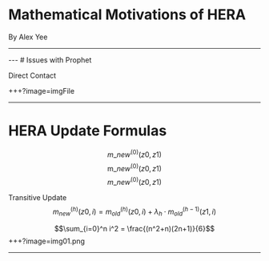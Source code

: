 # Mathematical Motivations of HERA

By Alex Yee

---
<canvas data-chart="radar">
<!-- 
{
 "data": {
  "labels": ["Delay", "Replicas", "Delivery Ratio"],
  "datasets": [
   {
    "data":[65,59,80,81,56,55,40],
    "label":"Prophet","backgroundColor":"rgba(20,220,220,.8)"
   },
   {
    "data":[1,19,98,45,77,12,55],
    "label":"Epidemic","backgroundColor":"rgba(30,219,20,.8)"
   },
   {
    "data":[28,48,40,19,86,27,90],
    "label":"Direct Delivery","backgroundColor":"rgba(220,120,120,.8)"
   }
  ]
 }, 
 "options": { "responsive": "true" }
}
-->
</canvas>
---
# Issues with Prophet

Direct Contact

+++?image=imgFile
<!-- .slide: data-background-transition="none" -->

---
# HERA Update Formulas

$$m\_{new}^{(0)}(z0,z1)$$
$$\text{m}\_{new}^{(0)}(z0,z1)$$
$$m\_{new}^{\left(0\right)}\left(z0,z1\right)$$

Transitive Update
$$m_{new}^{(h)}(z0, i) = m_{old}^{(h)}(z0,i) + \lambda_h \cdot m_{old}^{(h-1)}(z1,i)$$

$$\sum_{i=0}^n i^2 = \frac{(n^2+n)(2n+1)}{6}$$
+++?image=img01.png
<!-- .slide: data-background-transition="none" -->

---










